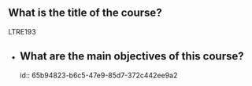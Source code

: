 ## What is the title of the course?
LTRE193
- ## What are the main objectives of this course?
  id:: 65b94823-b6c5-47e9-85d7-372c442ee9a2